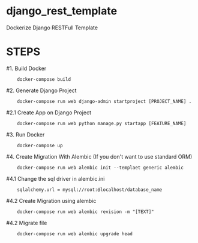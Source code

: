 # django_rest_template
Dockerize Django RESTFull Template


# STEPS
#1. Build Docker
```
	docker-compose build
```

#2. Generate Django Project
```
	docker-compose run web django-admin startproject [PROJECT_NAME] .
```

#2.1 Create App on Django Project
```
	docker-compose run web python manage.py startapp [FEATURE_NAME]
```

#3. Run Docker
```
	docker-compose up
```
#4. Create Migration With Alembic (If you don't want to use standard ORM)
```
	docker-compose run web alembic init --templaet generic alembic
```
#4.1 Change the sql driver in alembic.ini
```
	sqlalchemy.url = mysql://root:@localhost/database_name
```
#4.2 Create Migration using alembic
```
	docker-compose run web alembic revision -m "[TEXT]"
```
#4.2 Migrate file
```
	docker-compose run web alembic upgrade head
```
